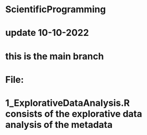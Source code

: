 # ScientificProgramming

# update 10-10-2022
# this is the main branch 
 
# File:
# 1_ExplorativeDataAnalysis.R consists of the explorative data analysis of the metadata